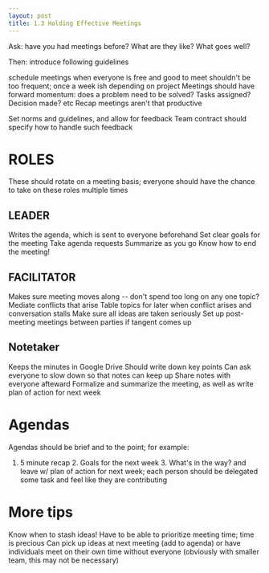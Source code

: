 ```yaml
---
layout: post
title: 1.3 Holding Effective Meetings
---
```

Ask: have you had meetings before? What are they like? What goes well?

Then: introduce following guidelines

schedule meetings when everyone is free and good to meet
shouldn't be too frequent; once a week ish depending on project
Meetings should have forward momentum: does a problem need to be solved? Tasks assigned? Decision made? etc
Recap meetings aren't that productive

Set norms and guidelines, and allow for feedback
Team contract should specify how to handle such feedback

# ROLES
These should rotate on a meeting basis; everyone should have the chance to take on these roles multiple times

## LEADER
Writes the agenda, which is sent to everyone beforehand
Set clear goals for the meeting
Take agenda requests
Summarize as you go
Know how to end the meeting!

## FACILITATOR
Makes sure meeting moves along -- don't spend too long on any one topic?
Mediate conflicts that arise
Table topics for later when conflict arises and conversation stalls
Make sure all ideas are taken seriously
Set up post-meeting meetings between parties if tangent comes up

## Notetaker
Keeps the minutes in Google Drive
Should write down key points
Can ask everyone to slow down so that notes can keep up
Share notes with everyone afteward
Formalize and summarize the meeting, as well as write plan of action for next week


# Agendas
Agendas should be brief and to the point; for example:
1. 5 minute recap 2. Goals for the next week 3. What's in the way? 
and leave w/ plan of action for next week; each person should be delegated some task and feel like they are contributing

# More tips
Know when to stash ideas! Have to be able to prioritize meeting time; time is precious
Can pick up ideas at next meeting (add to agenda) or have individuals meet on their own time without everyone (obviously with smaller team, this may not be necessary)

